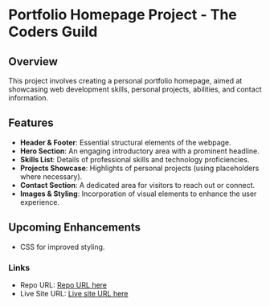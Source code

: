 # Portfolio Homepage Project - The Coders Guild

## Overview

This project involves creating a personal portfolio homepage, aimed at showcasing web development skills, personal projects, abilities, and contact information.

## Features

- **Header & Footer**: Essential structural elements of the webpage.
- **Hero Section**: An engaging introductory area with a prominent headline.
- **Skills List**: Details of professional skills and technology proficiencies.
- **Projects Showcase**: Highlights of personal projects (using placeholders where necessary).
- **Contact Section**: A dedicated area for visitors to reach out or connect.
- **Images & Styling**: Incorporation of visual elements to enhance the user experience.

## Upcoming Enhancements

- CSS for improved styling.

### Links

- Repo URL: [Repo URL here](https://github.com/harpreet-singh-147/coders-guild-portfolio-project)
- Live Site URL: [Live site URL here](https://coders-guild-portfolio-project.netlify.app/)
